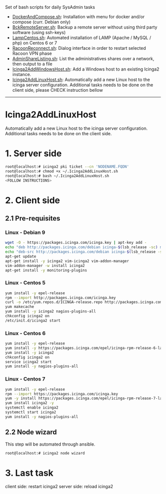 Set of bash scripts for daily SysAdmin tasks

* [DockerAndCompose.sh](https://github.com/nvko-escoffier/SysAdmin-bash/blob/master/DockerAndCompose.sh): Installation with menu for docker and/or compose (curr. Debian only)
* [BckRemoteServer.sh](https://github.com/nvko-escoffier/SysAdmin-bash/blob/master/BckRemoteServer.sh): Backup a remote server without using third party software (using ssh-keys)
* [LampCentos.sh](https://github.com/nvko-escoffier/SysAdmin-bash/blob/master/LampCentos.sh): Automated installation of LAMP (Apache / MySQL / php) on Centos 6 or 7
* [RacoonReconnect.sh](https://github.com/nvko-escoffier/SysAdmin-bash/blob/master/RacoonReconnect.sh): Dialog interface in order to restart selected Racoon VPN phase
* [AdminShareListing.sh](https://github.com/nvko-escoffier/SysAdmin-bash/blob/master/AdminShareListing.sh): List the administratives shares over a network, then output to a file
* [Icinga2AddWindowsHost.sh](https://github.com/nvko-escoffier/SysAdmin-bash/blob/master/Icinga2AddWindowsHost.sh): Add a Windows host to an existing Icinga2 instance. 
* [Icinga2AddLinuxHost.sh](https://github.com/nvko-escoffier/SysAdmin-bash/blob/master/Icinga2AddLinuxHost.sh): Automatically add a new Linux host to the icinga server configuration. Additional tasks needs to be done on the client side, please CHECK instruction bellow


***

# Icinga2AddLinuxHost

Automatically add a new Linux host to the icinga server configuration.<br>
Additional tasks needs to be done on the client side.<br>

# 1. Server side
```bash
root@localhost:# icinga2 pki ticket --cn 'NODENAME.FQDN'
root@localhost:# chmod +x ~/.Icinga2AddLinuxHost.sh
root@localhost:# bash ~/.Icinga2AddLinuxHost.sh
<FOLLOW INSTRUCTIONS>
```

# 2. Client side
## 2.1 Pre-requisites
### Linux - Debian 9
```bash
wget -O - https://packages.icinga.com/icinga.key | apt-key add -
echo "deb http://packages.icinga.com/debian icinga-$(lsb_release -sc) main" | tee /etc/apt/sources.list.d/icinga2.list
echo "deb-src http://packages.icinga.com/debian icinga-$(lsb_release -sc) main" | tee -a /etc/apt/sources.list.d/icinga2.list
apt-get update
apt-get install -y icinga2 vim-icinga2 vim-addon-manager
vim-addon-manager -w install icinga2
apt-get install -y monitoring-plugins
```

### Linux - Centos 5
```bash
yum install -y epel-release
rpm --import http://packages.icinga.com/icinga.key
curl -o /etc/yum.repos.d/ICINGA-release.repo http://packages.icinga.com/epel/ICINGA-release.repo
yum makecache
yum install -y icinga2 nagios-plugins-all
chkconfig icinga2 on
/etc/init.d/icinga2 start 
```

### Linux - Centos 6
```bash
yum install -y epel-release
yum install -y https://packages.icinga.com/epel/icinga-rpm-release-6-latest.noarch.rpm
yum install -y icinga2
chkconfig icinga2 on
service icinga2 start
yum install -y nagios-plugins-all
```

### Linux - Centos 7
```bash
yum install -y epel-release
rpm --import https://packages.icinga.com/icinga.key
yum -y install https://packages.icinga.com/epel/icinga-rpm-release-7-latest.noarch.rpm
yum install icinga2 -y
systemctl enable icinga2
systemctl start icinga2
yum install -y nagios-plugins-all
```

## 2.2 Node wizard
This step will be automated through ansible.
```bash
root@localhost:# icinga2 node wizard
```

# 3. Last task
client side: restart icinga2
server side: reload icinga2

